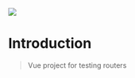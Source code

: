 ![](http://progressed.io/bar/3?title=progress)     

# Introduction
> Vue project for testing routers
